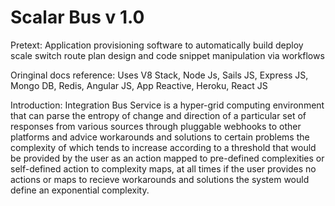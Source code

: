 # Scalar Bus v 1.0
Pretext: Application provisioning software to automatically build deploy scale switch route plan design and code snippet manipulation via workflows

Oringinal docs reference: Uses V8 Stack, Node Js, Sails JS, Express JS, Mongo DB, Redis,  Angular JS, App Reactive, Heroku, React JS

Introduction: Integration Bus Service is a hyper-grid computing environment that can parse the entropy of change and direction of a particular set of responses from various sources through pluggable webhooks to other platforms and advice workarounds and solutions to certain problems the complexity of which tends to increase according to a threshold that would be provided by the user as an action mapped to pre-defined complexities or self-defined action to complexity maps, at all times if the user provides no actions or maps to recieve workarounds and solutions the system would define an exponential complexity.
